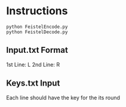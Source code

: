 # Instructions
```
python FeistelEncode.py
python FeistelDecode.py
```
## Input.txt Format
1st Line: L
2nd Line: R

## Keys.txt Input
Each line should have the key for the its round

